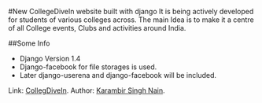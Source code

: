 #New CollegeDiveIn website built with django
It is being actively developed for students of various colleges across. The main Idea is to make it a centre of all College events, Clubs and activities around India.

##Some Info
- Django Version 1.4
- Django-facebook for file storages is used.
- Later django-userena and django-facebook will be included.

Link: [CollegDiveIn](http://collegedive.in/).
Author: [Karambir Singh Nain](http://akarambir.in/).
